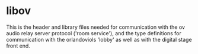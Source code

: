 # libov

This is the header and library files needed for communication with the
ov audio relay server protocol ('room service'), and the type
definitions for communication with the orlandoviols 'lobby' as well as
with the digital stage front end.